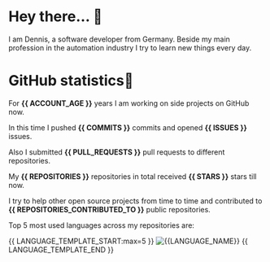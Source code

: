 <h1 align="left">Hey there... 👋</h1>
I am Dennis, a software developer from Germany. Beside my main profession in the automation industry I try to learn new things every day.

<h1 align="left">GitHub statistics👋</h1>

For **{{ ACCOUNT_AGE }}** years I am working on side projects on GitHub now.

In this time I pushed **{{ COMMITS }}** commits and opened **{{ ISSUES }}** issues.

Also I submitted **{{ PULL_REQUESTS }}** pull requests to different repositories.

My **{{ REPOSITORIES }}** repositories in total received **{{ STARS }}** stars till now.

I try to help other open source projects from time to time and contributed to **{{ REPOSITORIES_CONTRIBUTED_TO }}** public repositories.

Top 5 most used languages across my repositories are:

{{ LANGUAGE_TEMPLATE_START:max=5 }}
![{{LANGUAGE_NAME}}](https://img.shields.io/static/v1?style=flat-square&label=%E2%A0%80&color=555&labelColor={{LANGUAGE_COLOR:uri}}&message={{LANGUAGE_NAME:uri}}%EF%B8%B1{{LANGUAGE_PERCENT:uri}}%25)
{{ LANGUAGE_TEMPLATE_END }}
